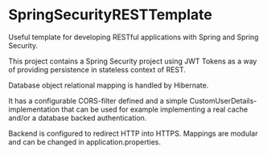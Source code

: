 # SpringSecurityRESTTemplate
Useful template for developing RESTful applications with Spring and Spring Security.


This project contains a Spring Security project using JWT Tokens as a way of
providing persistence in stateless context of REST.

Database object relational mapping is handled by Hibernate.

It has a configurable CORS-filter defined and a simple CustomUserDetails-implementation
that can be used for example implementing a real cache and/or a database backed
authentication.

Backend is configured to redirect HTTP into HTTPS. Mappings are modular and can be changed in
application.properties.
